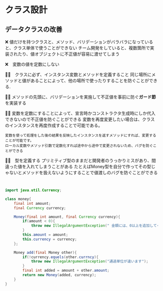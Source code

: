 # クラス設計

## データクラスの改善

❌ 	値だけを持つクラスと、メソッド、バリデーションがバラバラになっていると、クラス単体で使うことができない
	チーム開発をしていると、複数箇所で実装されたり、値オブジェクトに不正値が容易に渡せてしまう

❌　変数の値を定数にしない

🙆‍♂️　クラスに必ず、インスタンス変数とメソッドを定義すること
	同じ場所にメソッドと値があることによって、他の場所で使ったりすることを防ぐことができる.

🙆‍♂️	メソッドの先頭に、バリデーションを実施して不正値を事前に防ぐ**ガード節**を実装する

🙆‍♂️	変数を定数にすることによって、宣言時かコンストラクタ生成時にしか代入できないので不正値を防ぐことができる
	変数を再度変更したい場合は、クラスのインスタンスを再度作成することで可能である。


	変数を使って処理をした後の結果を反映したインスタンスを返すメソッドにすれば、変更することが可能です。
	ローカル変数やメソッド引数で定数化すれば途中から途中で変更されないため、バグを防ぐことができる

🙆‍♂️　型を定義する
	プリミティブ型のままだと開発者のうっかりミスがあり、間違った値を入れてしまうことがある
	たとえばMoney型を自分で作ってその型じゃないとメソッドを扱えないようにすることで値渡しのバグを防ぐことができる

```java


import java.util.Currency;

class money{
	final int amount;
	final Currency currency;

	Money(final int amount, final Currency currency){
		if(amount < 0){
			throw new IllegalArgumentException(" 金額には、0以上を追加してください");
		}
		this.amount = amount;
		this.currency = currency;
	};

	Money add(final Money other){
		if(!currency.equels(other.currncy){
			throw new IllegalArgumentException("通過単位が違います");
		}
		final int added = amount + other.amount;
		return new Money(added, currency);
	}
}
```
